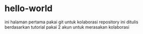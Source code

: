 # hello-world
ini halaman pertama pakai git untuk kolaborasi
repository ini ditulis berdasarkan tutorial 
pakai 2 akun untuk merasakan kolaborasi

